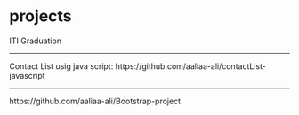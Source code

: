 # projects

ITI Graduation
<hr/>
Contact List usig java script:
https://github.com/aaliaa-ali/contactList-javascript
<hr/>
https://github.com/aaliaa-ali/Bootstrap-project
